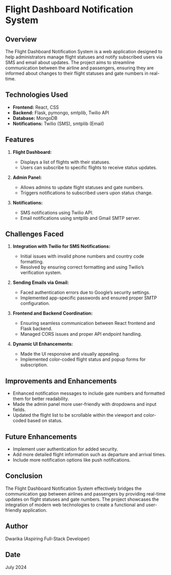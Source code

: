 # Flight Dashboard Notification System

## Overview
The Flight Dashboard Notification System is a web application designed to help administrators manage flight statuses and notify subscribed users via SMS and email about updates. The project aims to streamline communication between the airline and passengers, ensuring they are informed about changes to their flight statuses and gate numbers in real-time.

## Technologies Used
- **Frontend:** React, CSS
- **Backend:** Flask, pymongo, smtplib, Twilio API
- **Database:** MongoDB
- **Notifications:** Twilio (SMS), smtplib (Email)

## Features
1. **Flight Dashboard:**
   - Displays a list of flights with their statuses.
   - Users can subscribe to specific flights to receive status updates.

2. **Admin Panel:**
   - Allows admins to update flight statuses and gate numbers.
   - Triggers notifications to subscribed users upon status change.

3. **Notifications:**
   - SMS notifications using Twilio API.
   - Email notifications using smtplib and Gmail SMTP server.

## Challenges Faced
1. **Integration with Twilio for SMS Notifications:**
   - Initial issues with invalid phone numbers and country code formatting.
   - Resolved by ensuring correct formatting and using Twilio’s verification system.

2. **Sending Emails via Gmail:**
   - Faced authentication errors due to Google’s security settings.
   - Implemented app-specific passwords and ensured proper SMTP configuration.

3. **Frontend and Backend Coordination:**
   - Ensuring seamless communication between React frontend and Flask backend.
   - Managed CORS issues and proper API endpoint handling.

4. **Dynamic UI Enhancements:**
   - Made the UI responsive and visually appealing.
   - Implemented color-coded flight status and popup forms for subscription.

## Improvements and Enhancements
- Enhanced notification messages to include gate numbers and formatted them for better readability.
- Made the admin panel more user-friendly with dropdowns and input fields.
- Updated the flight list to be scrollable within the viewport and color-coded based on status.

## Future Enhancements
- Implement user authentication for added security.
- Add more detailed flight information such as departure and arrival times.
- Include more notification options like push notifications.

## Conclusion
The Flight Dashboard Notification System effectively bridges the communication gap between airlines and passengers by providing real-time updates on flight statuses and gate numbers. The project showcases the integration of modern web technologies to create a functional and user-friendly application.

## Author
Dwarika (Aspiring Full-Stack Developer)

## Date
July 2024
